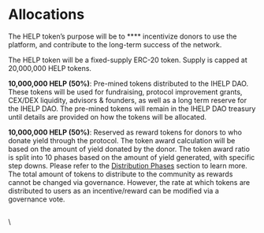 # Allocations

The HELP token’s purpose will be to **** incentivize donors to use the platform, and contribute to the long-term success of the network.&#x20;

The HELP token will be a fixed-supply ERC-20 token. Supply is capped at 20,000,000 HELP tokens.&#x20;

**10,000,000 HELP (50%)**: Pre-mined tokens distributed to the IHELP DAO. These tokens will be used for fundraising, protocol improvement grants, CEX/DEX liquidity, advisors & founders, as well as a long term reserve for the IHELP DAO. The pre-mined tokens will remain in the IHELP DAO treasury until details are provided on how the tokens will be allocated.&#x20;

**10,000,000 HELP (50%)**: Reserved as reward tokens for donors to who donate yield through the protocol. The token award calculation will be based on the amount of yield donated by the donor. The token award ratio is split into 10 phases based on the amount of yield generated, with specific step downs. Please refer to the [Distribution Phases](distribution-phases.md) section to learn more. The total amount of tokens to distribute to the community as rewards cannot be changed via governance. However, the rate at which tokens are distributed to users as an incentive/reward can be modified via a governance vote.&#x20;

##

\
